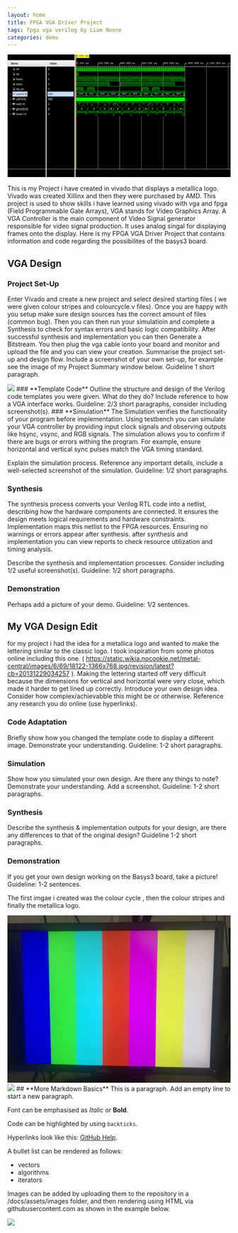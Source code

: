 ```yaml
---
layout: home
title: FPGA VGA Driver Project
tags: fpga vga verilog by Liam Noone
categories: demo
---
```


<img src="https://github.com/Liamnooneatu/SOC-Project/blob/main/Snip%20of%20%20graph.png">

This is my Project i have created in vivado that displays a metallica logo. Vivado was created Xillinx and then they were purchased by AMD.
This project is used to show skills i have learned using vivado with  vga and fpga (Field Programmable Gate Arrays), VGA stands for Video Graphics Array.
A VGA Controller is the main component of Video Signal generator responsible for video signal production. It uses analog singal for displaying frames onto the display.
Here is my FPGA VGA Driver Project that contains information and code regarding the possibilites of the  basys3 board.

## **VGA Design**
### **Project Set-Up**
Enter Vivado and create a new project and select desired starting files ( we were given colour stripes and colourcycle.v files). Once you are happy with you setup make sure design sources has the correct amount of files (common bug).
Then you can then run your simulatioin and complete a Synthesis to check for syntax errors and basic logic compatibility. After successful synthesis and implementation you can then Generate a Bitstream. You then plug the vga cable ionto your board 
and monitor and upload the file and you can view your creation.
Summarise the project set-up and design flow. Include a screenshot of your own set-up, for example see the image of my Project Summary window below. Guideline 1 short paragraph.

<img src="https://raw.githubusercontent.com/melgineer/fpga-vga-verilog/main/docs/assets/images/VGAPrjSum.png">
### **Template Code**
Outline the structure and design of the Verilog code templates you were given. What do they do? Include reference to how a VGA interface works. Guideline: 2/3 short paragraphs, consider including screenshot(s).
### **Simulation**
The Simulation verifies the functionality of your program before implementation. Using testbench you can simulate your VGA controller by providing input clock signals and observing outputs like hsync, vsync, and RGB signals. The simulation allows you to confirm if there are bugs or errors withing the program. For example, ensure horizontal and vertical sync pulses match the VGA timing standard.

Explain the simulation process. Reference any important details, include a well-selected screenshot of the simulation. Guideline: 1/2 short paragraphs.
### **Synthesis**
The synthesis process converts your Verilog RTL code into a netlist, describing how the hardware components are connected. It ensures the design meets logical requirements and hardware constraints. Implementation maps this netlist to the FPGA resources. Ensuring no warnings or errors appear after synthesis. after synthesis and implementation you can view reports to check resource utilization and timing analysis.



Describe the synthesis and implementation processes. Consider including 1/2 useful screenshot(s). Guideline: 1/2 short paragraphs.
### **Demonstration**
Perhaps add a picture of your demo. Guideline: 1/2 sentences.

## **My VGA Design Edit**
for my project i had the idea for a metallica logo and wanted to make the lettering similar to the classic logo. I took inspiration from some photos online including this one. 
(  https://static.wikia.nocookie.net/metal-central/images/6/69/18122-1366x768.jpg/revision/latest?cb=20131229034257  ). Making the lettering started off very difficult because the dimensions for vertical and horizontal were very close,
which made it harder to get lined up correctly. 
Introduce your own design idea. Consider how complex/achievabble this might be or otherwise. Reference any research you do online (use hyperlinks).
### **Code Adaptation**
Briefly show how you changed the template code to display a different image. Demonstrate your understanding. Guideline: 1-2 short paragraphs.
### **Simulation**
Show how you simulated your own design. Are there any things to note? Demonstrate your understanding. Add a screenshot. Guideline: 1-2 short paragraphs.
### **Synthesis**
Describe the synthesis & implementation outputs for your design, are there any differences to that of the original design? Guideline 1-2 short paragraphs.
### **Demonstration**
If you get your own design working on the Basys3 board, take a picture! Guideline: 1-2 sentences.

The first imgae i created was the colour cycle , then the colour stripes and finally the metallica logo.

<img src="https://github.com/Liamnooneatu/SOC-Project/blob/main/20241126_140116209_iOS.jpg">
<img src="https://raw.githubusercontent.com/Liamnooneatu/SOC-Project/blob/main/docs/assets/images/20241126_140116209_iOS.jpg">
## **More Markdown Basics**
This is a paragraph. Add an empty line to start a new paragraph.

Font can be emphasised as *Italic* or **Bold**.

Code can be highlighted by using `backticks`.

Hyperlinks look like this: [GitHub Help](https://help.github.com/).

A bullet list can be rendered as follows:
- vectors
- algorithms
- iterators

Images can be added by uploading them to the repository in a /docs/assets/images folder, and then rendering using HTML via githubusercontent.com as shown in the example below.

<img src="https://raw.githubusercontent.com/melgineer/fpga-vga-verilog/main/docs/assets/images/VGAPrjSrcs.png">

